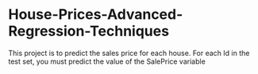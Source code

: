 # House-Prices-Advanced-Regression-Techniques
This project is to predict the sales price for each house. For each Id in the test set, you must predict the value of the SalePrice variable
